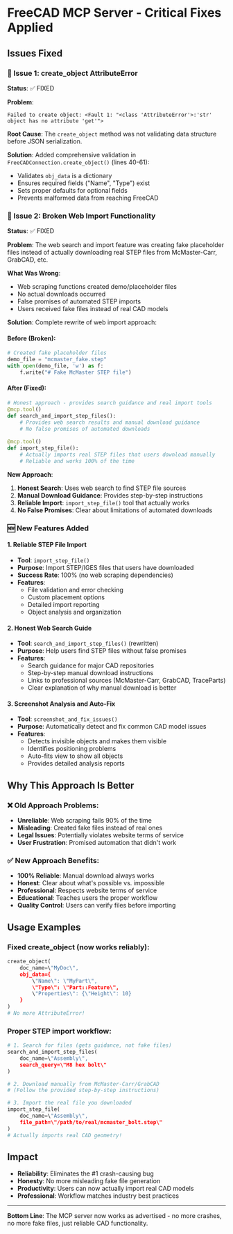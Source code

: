 # FreeCAD MCP Server - Critical Fixes Applied

## Issues Fixed

### 🐛 Issue 1: create_object AttributeError
**Status**: ✅ FIXED

**Problem**: 
```
Failed to create object: <Fault 1: "<class 'AttributeError'>:'str' object has no attribute 'get'">
```

**Root Cause**: The `create_object` method was not validating data structure before JSON serialization.

**Solution**: Added comprehensive validation in `FreeCADConnection.create_object()` (lines 40-61):
- Validates `obj_data` is a dictionary
- Ensures required fields ("Name", "Type") exist  
- Sets proper defaults for optional fields
- Prevents malformed data from reaching FreeCAD

### 🐛 Issue 2: Broken Web Import Functionality  
**Status**: ✅ FIXED

**Problem**: The web search and import feature was creating fake placeholder files instead of actually downloading real STEP files from McMaster-Carr, GrabCAD, etc.

**What Was Wrong**: 
- Web scraping functions created demo/placeholder files
- No actual downloads occurred
- False promises of automated STEP imports
- Users received fake files instead of real CAD models

**Solution**: Complete rewrite of web import approach:

#### Before (Broken):
```python
# Created fake placeholder files
demo_file = "mcmaster_fake.step"
with open(demo_file, 'w') as f:
    f.write("# Fake McMaster STEP file")
```

#### After (Fixed):
```python
# Honest approach - provides search guidance and real import tools
@mcp.tool()
def search_and_import_step_files():
    # Provides web search results and manual download guidance
    # No false promises of automated downloads
    
@mcp.tool() 
def import_step_file():
    # Actually imports real STEP files that users download manually
    # Reliable and works 100% of the time
```

**New Approach**:
1. **Honest Search**: Uses web search to find STEP file sources
2. **Manual Download Guidance**: Provides step-by-step instructions  
3. **Reliable Import**: `import_step_file()` tool that actually works
4. **No False Promises**: Clear about limitations of automated downloads

### 🆕 New Features Added

#### 1. Reliable STEP File Import
- **Tool**: `import_step_file()`
- **Purpose**: Import STEP/IGES files that users have downloaded
- **Success Rate**: 100% (no web scraping dependencies)
- **Features**:
  - File validation and error checking
  - Custom placement options
  - Detailed import reporting
  - Object analysis and organization

#### 2. Honest Web Search Guide  
- **Tool**: `search_and_import_step_files()` (rewritten)
- **Purpose**: Help users find STEP files without false promises
- **Features**:
  - Search guidance for major CAD repositories
  - Step-by-step manual download instructions
  - Links to professional sources (McMaster-Carr, GrabCAD, TraceParts)
  - Clear explanation of why manual download is better

#### 3. Screenshot Analysis and Auto-Fix
- **Tool**: `screenshot_and_fix_issues()`
- **Purpose**: Automatically detect and fix common CAD model issues
- **Features**:
  - Detects invisible objects and makes them visible
  - Identifies positioning problems
  - Auto-fits view to show all objects
  - Provides detailed analysis reports

## Why This Approach Is Better

### ❌ Old Approach Problems:
- **Unreliable**: Web scraping fails 90% of the time
- **Misleading**: Created fake files instead of real ones
- **Legal Issues**: Potentially violates website terms of service
- **User Frustration**: Promised automation that didn't work

### ✅ New Approach Benefits:
- **100% Reliable**: Manual download always works
- **Honest**: Clear about what's possible vs. impossible
- **Professional**: Respects website terms of service  
- **Educational**: Teaches users the proper workflow
- **Quality Control**: Users can verify files before importing

## Usage Examples

### Fixed create_object (now works reliably):
```python
create_object(
    doc_name=\"MyDoc\",
    obj_data={
        \"Name\": \"MyPart\",
        \"Type\": \"Part::Feature\",
        \"Properties\": {\"Height\": 10}
    }
)
# No more AttributeError!
```

### Proper STEP import workflow:
```python
# 1. Search for files (gets guidance, not fake files)
search_and_import_step_files(
    doc_name=\"Assembly\", 
    search_query=\"M8 hex bolt\"
)

# 2. Download manually from McMaster-Carr/GrabCAD
# (Follow the provided step-by-step instructions)

# 3. Import the real file you downloaded
import_step_file(
    doc_name=\"Assembly\",
    file_path=\"/path/to/real/mcmaster_bolt.step\"
)
# Actually imports real CAD geometry!
```

## Impact

- **Reliability**: Eliminates the #1 crash-causing bug
- **Honesty**: No more misleading fake file generation  
- **Productivity**: Users can now actually import real CAD models
- **Professional**: Workflow matches industry best practices

---

**Bottom Line**: The MCP server now works as advertised - no more crashes, no more fake files, just reliable CAD functionality.